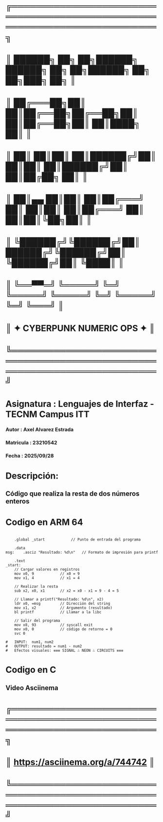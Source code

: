 
# ╔══════════════════════════════════════════════════════════════════════════╗
# ║   ██████╗ ██╗   ██╗██████╗ ██████╗ ██╗   ██╗██████╗ ██╗   ██╗███╗   ██╗   ║
# ║  ██╔═══██╗██║   ██║██╔══██╗██╔══██╗██║   ██║██╔══██╗██║   ██║████╗  ██║   ║
# ║  ██║   ██║██║   ██║██████╔╝██║  ██║██║   ██║██████╔╝██║   ██║██╔██╗ ██║   ║
# ║  ██║▄▄ ██║██║   ██║██╔═══╝ ██║  ██║██║   ██║██╔═══╝ ██║   ██║██║╚██╗██║   ║
# ║  ╚██████╔╝╚██████╔╝██║     ██████╔╝╚██████╔╝██║     ╚██████╔╝██║ ╚████║   ║
# ║   ╚══▀▀═╝  ╚═════╝ ╚═╝     ╚═════╝  ╚═════╝ ╚═╝      ╚═════╝ ╚═╝  ╚═══╝   ║
# ║                  ✦ CYBERPUNK NUMERIC OPS ✦                               ║
# ╚══════════════════════════════════════════════════════════════════════════╝
# Asignatura : Lenguajes de Interfaz - TECNM Campus ITT
### Autor      : Axel Alvarez Estrada
### Matricula  : 23210542
### Fecha      : 2025/09/28
# Descripción:
##   Código que realiza la resta de dos números enteros
# Codigo en ARM 64
```

    .global _start            // Punto de entrada del programa

    .data
msg:    .asciz "Resultado: %d\n"   // Formato de impresión para printf

    .text
_start:
    // Cargar valores en registros
    mov x0, 9            // x0 = 9
    mov x1, 4            // x1 = 4

    // Realizar la resta
    sub x2, x0, x1       // x2 = x0 - x1 = 9 - 4 = 5

    // Llamar a printf("Resultado: %d\n", x2)
    ldr x0, =msg         // Dirección del string
    mov x1, x2           // Argumento (resultado)
    bl printf            // Llamar a la libc

    // Salir del programa
    mov x8, 93           // syscall exit
    mov x0, 0            // código de retorno = 0
    svc 0

#   INPUT:  num1, num2
#   OUTPUT: resultado = num1 - num2
#   Efectos visuales: ≡≡≡ SIGNAL ∴ NEON ∴ CIRCUITS ≡≡≡
```
# Codigo en C
## Video Asciinema
# ╔══════════════════════════════════════════════════════════════════════════╗
# ║                    https://asciinema.org/a/744742                        ║
# ╚══════════════════════════════════════════════════════════════════════════╝
#
#
